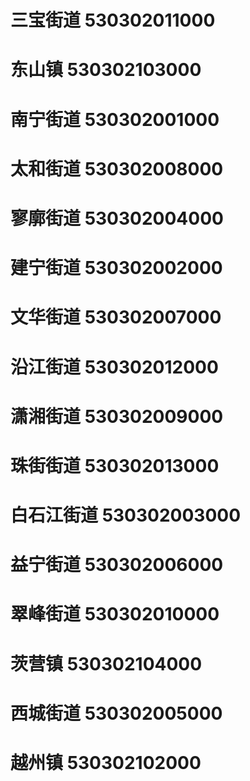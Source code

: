 # 三宝街道 530302011000
# 东山镇 530302103000
# 南宁街道 530302001000
# 太和街道 530302008000
# 寥廓街道 530302004000
# 建宁街道 530302002000
# 文华街道 530302007000
# 沿江街道 530302012000
# 潇湘街道 530302009000
# 珠街街道 530302013000
# 白石江街道 530302003000
# 益宁街道 530302006000
# 翠峰街道 530302010000
# 茨营镇 530302104000
# 西城街道 530302005000
# 越州镇 530302102000
